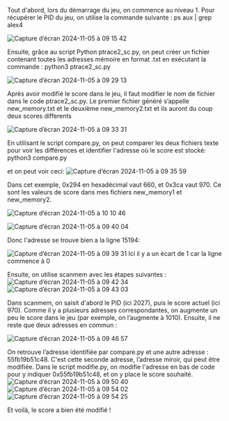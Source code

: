 Tout d'abord, lors du démarrage du jeu, on commence au niveau 1. Pour récupérer le PID du jeu, on utilise la commande suivante : 
  ps aux | grep alex4

![Capture d’écran 2024-11-05 à 09 15 42](https://github.com/user-attachments/assets/53f88eec-25e0-4a68-8a17-07ba92eab7f6)

Ensuite, grâce au script Python ptrace2_sc.py, on peut créer un fichier contenant toutes les adresses mémoire en format .txt en exécutant la commande :
  python3 ptrace2_sc.py

![Capture d’écran 2024-11-05 à 09 29 13](https://github.com/user-attachments/assets/89bf823e-ea1c-49ca-bccc-02bacb50575b)

Après avoir modifié le score dans le jeu, il faut modifier le nom de fichier dans le code ptrace2_sc.py. Le premier fichier généré s’appelle new_memory.txt et le deuxième new_memory2.txt et ils auront du coup deux scores differents

![Capture d’écran 2024-11-05 à 09 33 31](https://github.com/user-attachments/assets/420db7dc-4400-45a8-a2ff-f8e40392e59a)


En utilisant le script compare.py, on peut comparer les deux fichiers texte pour voir les différences et identifier l'adresse où le score est stocké:
python3 compare.py

et on peut voir ceci:
![Capture d’écran 2024-11-05 à 09 35 59](https://github.com/user-attachments/assets/f622928d-e3bb-488a-a5c5-38ecd01f05a5)

Dans cet exemple, 0x294 en hexadécimal vaut 660, et 0x3ca vaut 970. Ce sont les valeurs de score dans mes fichiers new_memory1 et new_memory2.

![Capture d’écran 2024-11-05 à 10 10 46](https://github.com/user-attachments/assets/7a618d1b-de56-4e7a-bf6a-edd6bfeb867c)


![Capture d’écran 2024-11-05 à 09 40 04](https://github.com/user-attachments/assets/e85bf7cd-ad8f-4170-b699-359308e91d75)


Donc l'adresse se trouve bien a la ligne 15194: 

![Capture d’écran 2024-11-05 à 09 39 31](https://github.com/user-attachments/assets/87879d2b-4583-499b-8513-2e71af5fca09)
Ici il y a un écart de 1 car la ligne commence à 0

Ensuite, on utilise scanmem avec les étapes suivantes :
![Capture d’écran 2024-11-05 à 09 42 34](https://github.com/user-attachments/assets/f6a9627e-5778-4254-a136-25e3f067d4ef)
![Capture d’écran 2024-11-05 à 09 43 03](https://github.com/user-attachments/assets/8a061975-1ac8-457a-b285-08121f1c71cc)

Dans scanmem, on saisit d'abord le PID (ici 2027), puis le score actuel (ici 970). Comme il y a plusieurs adresses correspondantes, on augmente un peu le score dans le jeu (par exemple, on l’augmente à 1010). Ensuite, il ne reste que deux adresses en commun :

![Capture d’écran 2024-11-05 à 09 46 57](https://github.com/user-attachments/assets/0b0a5152-53c7-43c7-9a54-9389c9c45446)

On retrouve l’adresse identifiée par compare.py et une autre adresse : 55fb19b51c48. C'est cette seconde adresse, l’adresse miroir, qui peut être modifiée. Dans le script modifie.py, on modifie l'adresse en bas de code pour y indiquer 0x55fb19b51c48, et on y place le score souhaité.
![Capture d’écran 2024-11-05 à 09 50 40](https://github.com/user-attachments/assets/c5d68f6c-ea49-45aa-83e6-c774788d650d)
![Capture d’écran 2024-11-05 à 09 54 02](https://github.com/user-attachments/assets/6513ad94-829c-4cf7-b112-7992b9d5638b)
![Capture d’écran 2024-11-05 à 09 54 25](https://github.com/user-attachments/assets/f2a4dea4-36de-4063-9d58-8abf4debeba8)

Et voilà, le score a bien été modifié !









  
